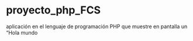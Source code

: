 # proyecto_php_FCS
aplicación en el lenguaje de programación PHP que muestre en pantalla un “Hola mundo
